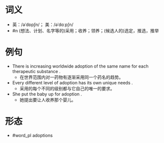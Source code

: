 # 词义
- 英：/əˈdɒpʃn/； 美：/əˈdɑːpʃn/
- #n (想法、计划、名字等的)采用；收养；领养；(候选人的)选定，推选，推举
# 例句
- There is increasing worldwide adoption of the same name for each therapeutic substance .
	- 在世界范围内对一药物有逐渐采用同一个药名的趋势。
- Every different level of adoption has its own unique needs .
	- 采用的每个不同的级别都与它自己的唯一的要求。
- She put the baby up for adoption .
	- 她提出要让人收养那个婴儿。
# 形态
- #word_pl adoptions
